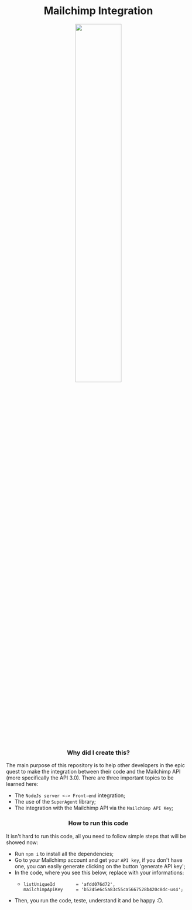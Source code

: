 <h1 align="center"> Mailchimp Integration</h1>

<p align="center">
  <img width="50%" src="https://rockcontent.com/wp-content/uploads/2017/10/mailchimp-1-1280x720.png"/>
</p>

<h3 align="center">Why did I create this?</h3>

The main purpose of this repository is to help other developers in the epic quest to make the integration between their code and the Mailchimp API (more specifically the API 3.0). There are three important topics to be learned here:
  - The `NodeJs server <-> Front-end` integration;
  - The use of the `SuperAgent` library;
  - The integration with the Mailchimp API via the `Mailchimp API Key`;

  <h3 align="center">How to run this code</h3>



  It isn't hard to run this code, all you need to follow simple steps that will be showed now:
  - Run `npm i` to install all the dependencies;
  - Go to your Mailchimp account and get your `API key`, if you don't have one, you can easily generate clicking on the button 'generate API key';
  - In the code, where you see this below, replace with your informations:
    - ```const mailchimpInstance   = 'us4',
      listUniqueId        = 'afdd076d72',
      mailchimpApiKey     = 'b5245e6c5a83c55ca5667528b420c8dc-us4';
  - Then, you run the code, teste, understand it and be happy :D.
